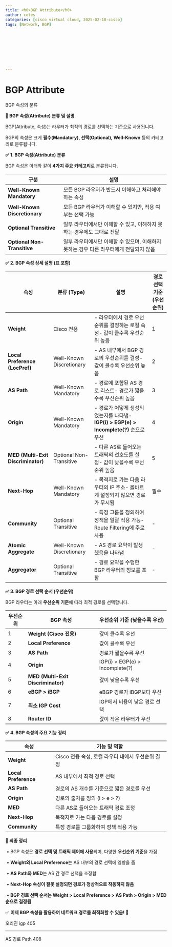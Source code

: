 ```yaml
---
title: <h0>BGP Attribute</h0>
author: cotes   
categories: [cisco virtual cloud, 2025-02-18-cisco]
tags: [Network, BGP]









---
```


# BGP Attribute



BGP 속성의 분류

**📌 BGP 속성(Attribute) 분류 및 설명**



BGP(Attribute, 속성)는 라우터가 최적의 경로를 선택하는 기준으로 사용됩니다.

BGP의 속성은 크게 **필수(Mandatory), 선택(Optional), Well-Known** 등의 카테고리로 분류됩니다.

**✅ 1. BGP 속성(Attribute) 분류**



BGP 속성은 아래와 같이 **4가지 주요 카테고리**로 분류됩니다.

| **구분**                     | **설명**                                                     |
| ---------------------------- | ------------------------------------------------------------ |
| **Well-Known Mandatory**     | 모든 BGP 라우터가 반드시 이해하고 처리해야 하는 속성         |
| **Well-Known Discretionary** | 모든 BGP 라우터가 이해할 수 있지만, 적용 여부는 선택 가능    |
| **Optional Transitive**      | 일부 라우터에서만 이해할 수 있고, 이해하지 못하는 경우에도 그대로 전달 |
| **Optional Non-Transitive**  | 일부 라우터에서만 이해할 수 있으며, 이해하지 못하는 경우 다른 라우터에게 전달되지 않음 |

**✅ 2. BGP 속성 상세 설명 (표 포함)**

| **속성**                           | **분류 (Type)**          | **설명**                                                     | **경로 선택 기준 (우선순위)** |
| ---------------------------------- | ------------------------ | ------------------------------------------------------------ | ----------------------------- |
| **Weight**                         | Cisco 전용               | - 라우터에서 경로 우선순위를 결정하는 로컬 속성- 값이 클수록 우선순위 높음 | 1                             |
| **Local Preference (LocPref)**     | Well-Known Discretionary | - AS 내부에서 BGP 경로의 우선순위를 결정- 값이 클수록 우선순위 높음 | 2                             |
| **AS Path**                        | Well-Known Mandatory     | - 경로에 포함된 AS 경로 리스트- 경로가 짧을수록 우선순위 높음 | 3                             |
| **Origin**                         | Well-Known Mandatory     | - 경로가 어떻게 생성되었는지를 나타냄- **IGP(i) > EGP(e) > Incomplete(?)** 순으로 우선 | 4                             |
| **MED (Multi-Exit Discriminator)** | Optional Non-Transitive  | - 다른 AS로 들어오는 트래픽의 선호도를 설정- 값이 낮을수록 우선순위 높음 | 5                             |
| **Next-Hop**                       | Well-Known Mandatory     | - 목적지로 가는 다음 라우터의 IP 주소- 올바르게 설정되지 않으면 경로가 무시됨 | 필수                          |
| **Community**                      | Optional Transitive      | - 특정 그룹을 정의하여 정책을 일괄 적용 가능- Route Filtering에 주로 사용 | -                             |
| **Atomic Aggregate**               | Well-Known Discretionary | - AS 경로 요약이 발생했음을 나타냄                           | -                             |
| **Aggregator**                     | Optional Transitive      | - 경로 요약을 수행한 BGP 라우터의 정보를 포함                | -                             |

**✅ 3. BGP 경로 선택 순서 (우선순위)**



BGP 라우터는 아래 **우선순위 기준**에 따라 최적 경로를 선택합니다.

| **우선순위** | **BGP 속성**                       | **우선순위 기준 (낮을수록 우선)** |
| ------------ | ---------------------------------- | --------------------------------- |
| 1            | **Weight (Cisco 전용)**            | 값이 클수록 우선                  |
| 2            | **Local Preference**               | 값이 클수록 우선                  |
| 3            | **AS Path**                        | 경로가 짧을수록 우선              |
| 4            | **Origin**                         | IGP(i) > EGP(e) > Incomplete(?)   |
| 5            | **MED (Multi-Exit Discriminator)** | 값이 낮을수록 우선                |
| 6            | **eBGP > iBGP**                    | eBGP 경로가 iBGP보다 우선         |
| 7            | **최소 IGP Cost**                  | IGP에서 비용이 낮은 경로 선택     |
| 8            | **Router ID**                      | 값이 작은 라우터가 우선           |

**✅ 4. BGP 속성의 주요 기능 정리**

| **속성**             | **기능 및 역할**                                  |
| -------------------- | ------------------------------------------------- |
| **Weight**           | Cisco 전용 속성, 로컬 라우터 내에서 우선순위 결정 |
| **Local Preference** | AS 내부에서 최적 경로 선택                        |
| **AS Path**          | 경로의 AS 개수를 기준으로 짧은 경로를 우선        |
| **Origin**           | 경로의 출처를 정의 (i > e > ?)                    |
| **MED**              | 다른 AS로 들어오는 트래픽 경로 조정               |
| **Next-Hop**         | 목적지로 가는 다음 경로를 설정                    |
| **Community**        | 특정 경로를 그룹화하여 정책 적용 가능             |

**📌 최종 정리**

​	•	BGP 속성은 **경로 선택 및 트래픽 제어에 사용**되며, 다양한 **우선순위 기준**을 가짐

​	•	**Weight와 Local Preference**는 AS 내부의 경로 선택에 영향을 줌

​	•	**AS Path와 MED**는 AS 간 경로 선택을 조정함

​	•	**Next-Hop 속성이 잘못 설정되면 경로가 정상적으로 작동하지 않음**

​	•	**BGP 경로 선택 순서는 Weight > Local Preference > AS Path > Origin > MED 순으로 결정됨**



✅ **이제 BGP 속성을 활용하여 네트워크 경로를 최적화할 수 있음!** 🚀





오리진 igp 405







------

AS 경로 Path 408